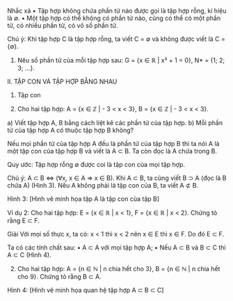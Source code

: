 Nhắc xả
• Tập hợp không chứa phần tử nào được gọi là tập hợp rỗng, kí hiệu là ∅.
• Một tập hợp có thể không có phần tử nào, cũng có thể có một phần tử, có nhiều phần tử, có vô số phần tử.

Chú ý: Khi tập hợp C là tập hợp rỗng, ta viết C = ∅ và không được viết là C = {∅}.

1. Nêu số phần tử của mỗi tập hợp sau:
G = {x ∈ ℝ | x² + 1 = 0},
N* = {1; 2; 3; ...}.

II. TẬP CON VÀ TẬP HỢP BẰNG NHAU

1. Tập con

4. Cho hai tập hợp:
A = {x ∈ ℤ | - 3 < x < 3}, B = {x ∈ ℤ | - 3 < x < 3}.

a) Viết tập hợp A, B bằng cách liệt kê các phần tử của tập hợp.
b) Mỗi phần tử của tập hợp A có thuộc tập hợp B không?

Nếu mọi phần tử của tập hợp A đều là phần tử của tập hợp B thì ta nói A là một tập con của tập hợp B và viết là A ⊂ B. Ta còn đọc là A chứa trong B.

Quy ước: Tập hợp rỗng ∅ được coi là tập con của mọi tập hợp.

Chú ý: A ⊂ B ⇔ (∀x, x ∈ A ⇒ x ∈ B).
Khi A ⊂ B, ta cũng viết B ⊃ A (đọc là B chứa A) (Hình 3).
Nếu A không phải là tập con của B, ta viết A ⊄ B.

Hình 3: [Hình vẽ minh họa tập A là tập con của tập B]

Ví dụ 2: Cho hai tập hợp:
E = {x ∈ ℝ | x < 1}, F = {x ∈ ℝ | x < 2}.
Chứng tỏ rằng E ⊂ F.

Giải
Với mọi số thực x, ta có: x < 1 thì x < 2 nên x ∈ E thì x ∈ F.
Do đó E ⊂ F.

Ta có các tính chất sau:
• A ⊂ A với mọi tập hợp A;
• Nếu A ⊂ B và B ⊂ C thì A ⊂ C (Hình 4).

2. Cho hai tập hợp:
A = {n ∈ ℕ | n chia hết cho 3},
B = {n ∈ ℕ | n chia hết cho 9}.
Chứng tỏ rằng B ⊂ A.

Hình 4: [Hình vẽ minh họa quan hệ tập hợp A ⊂ B ⊂ C]